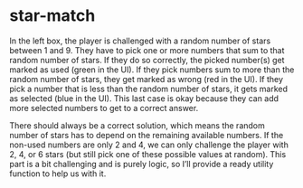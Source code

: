 # star-match

In the left box, the player is challenged with a random number of stars between 1 and 9. They have to pick one or more numbers that sum to that random number of stars. If they do so correctly, the picked number(s) get marked as used (green in the UI). If they pick numbers sum to more than the random number of stars, they get marked as wrong (red in the UI). If they pick a number that is less than the random number of stars, it gets marked as selected (blue in the UI). This last case is okay because they can add more selected numbers to get to a correct answer.

There should always be a correct solution, which means the random number of stars has to depend on the remaining available numbers. If the non-used numbers are only 2 and 4, we can only challenge the player with 2, 4, or 6 stars (but still pick one of these possible values at random). This part is a bit challenging and is purely logic, so I’ll provide a ready utility function to help us with it.
